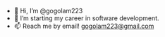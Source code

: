 - 👋 Hi, I’m @gogolam223
- 👀 I’m starting my career in software development.
- 📫 Reach me by email! gogolam223@gmail.com 
